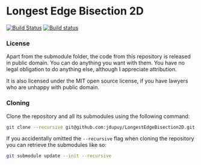 # Longest Edge Bisection 2D

[![Build Status](https://travis-ci.org/jdupuy/LongestEdgeBisection2D.svg?branch=master)](https://travis-ci.org/jdupuy/LongestEdgeBisection2D)
[![Build status](https://ci.appveyor.com/api/projects/status/mbfn80wcih0cmbds?svg=true)](https://ci.appveyor.com/project/jdupuy/longestedgebisection2d)

### License

Apart from the submodule folder, the code from this repository is released in public domain. You can do anything you want with them. You have no legal obligation to do anything else, although I appreciate attribution.

It is also licensed under the MIT open source license, if you have lawyers who are unhappy with public domain.

### Cloning

Clone the repository and all its submodules using the following command:
```sh
git clone --recursive git@github.com:jdupuy/LongestEdgeBisection2D.git
```

If you accidentally omitted the `--recursive` flag when cloning the repository you can retrieve the submodules like so:
```sh
git submodule update --init --recursive
